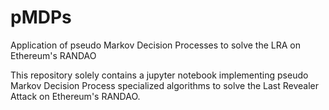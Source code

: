 # pMDPs
Application of pseudo Markov Decision Processes to solve the LRA on Ethereum's RANDAO 

This repository solely contains a jupyter notebook implementing pseudo Markov Decision Process specialized algorithms to solve the Last Revealer Attack on Ethereum's RANDAO.

